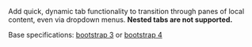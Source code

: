 Add quick, dynamic tab functionality to transition through panes of local content, even via dropdown menus. **Nested tabs are not supported.**

Base specifications: [bootstrap 3](http://getbootstrap.com/javascript/#tabs) or [bootstrap 4](http://v4-alpha.getbootstrap.com/components/navs/)
